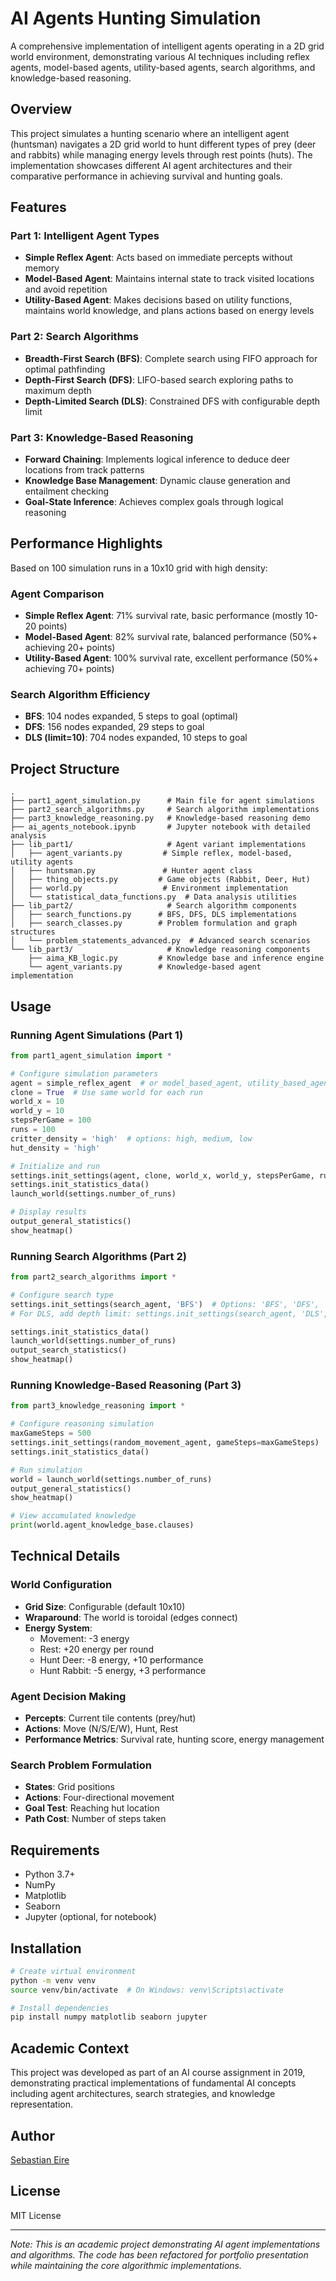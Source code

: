 # AI Agents Hunting Simulation

A comprehensive implementation of intelligent agents operating in a 2D grid world environment, demonstrating various AI techniques including reflex agents, model-based agents, utility-based agents, search algorithms, and knowledge-based reasoning.

## Overview

This project simulates a hunting scenario where an intelligent agent (huntsman) navigates a 2D grid world to hunt different types of prey (deer and rabbits) while managing energy levels through rest points (huts). The implementation showcases different AI agent architectures and their comparative performance in achieving survival and hunting goals.

## Features

### Part 1: Intelligent Agent Types
- **Simple Reflex Agent**: Acts based on immediate percepts without memory
- **Model-Based Agent**: Maintains internal state to track visited locations and avoid repetition
- **Utility-Based Agent**: Makes decisions based on utility functions, maintains world knowledge, and plans actions based on energy levels

### Part 2: Search Algorithms
- **Breadth-First Search (BFS)**: Complete search using FIFO approach for optimal pathfinding
- **Depth-First Search (DFS)**: LIFO-based search exploring paths to maximum depth
- **Depth-Limited Search (DLS)**: Constrained DFS with configurable depth limit

### Part 3: Knowledge-Based Reasoning
- **Forward Chaining**: Implements logical inference to deduce deer locations from track patterns
- **Knowledge Base Management**: Dynamic clause generation and entailment checking
- **Goal-State Inference**: Achieves complex goals through logical reasoning

## Performance Highlights

Based on 100 simulation runs in a 10x10 grid with high density:

### Agent Comparison
- **Simple Reflex Agent**: 71% survival rate, basic performance (mostly 10-20 points)
- **Model-Based Agent**: 82% survival rate, balanced performance (50%+ achieving 20+ points)
- **Utility-Based Agent**: 100% survival rate, excellent performance (50%+ achieving 70+ points)

### Search Algorithm Efficiency
- **BFS**: 104 nodes expanded, 5 steps to goal (optimal)
- **DFS**: 156 nodes expanded, 29 steps to goal
- **DLS (limit=10)**: 704 nodes expanded, 10 steps to goal

## Project Structure

```
.
├── part1_agent_simulation.py      # Main file for agent simulations
├── part2_search_algorithms.py     # Search algorithm implementations
├── part3_knowledge_reasoning.py   # Knowledge-based reasoning demo
├── ai_agents_notebook.ipynb       # Jupyter notebook with detailed analysis
├── lib_part1/                     # Agent variant implementations
│   ├── agent_variants.py         # Simple reflex, model-based, utility agents
│   ├── huntsman.py               # Hunter agent class
│   ├── thing_objects.py         # Game objects (Rabbit, Deer, Hut)
│   ├── world.py                  # Environment implementation
│   └── statistical_data_functions.py  # Data analysis utilities
├── lib_part2/                     # Search algorithm components
│   ├── search_functions.py      # BFS, DFS, DLS implementations
│   ├── search_classes.py        # Problem formulation and graph structures
│   └── problem_statements_advanced.py  # Advanced search scenarios
└── lib_part3/                     # Knowledge reasoning components
    ├── aima_KB_logic.py         # Knowledge base and inference engine
    └── agent_variants.py        # Knowledge-based agent implementation
```

## Usage

### Running Agent Simulations (Part 1)

```python
from part1_agent_simulation import *

# Configure simulation parameters
agent = simple_reflex_agent  # or model_based_agent, utility_based_agent
clone = True  # Use same world for each run
world_x = 10
world_y = 10
stepsPerGame = 100
runs = 100
critter_density = 'high'  # options: high, medium, low
hut_density = 'high'

# Initialize and run
settings.init_settings(agent, clone, world_x, world_y, stepsPerGame, runs, critter_density, hut_density)
settings.init_statistics_data()
launch_world(settings.number_of_runs)

# Display results
output_general_statistics()
show_heatmap()
```

### Running Search Algorithms (Part 2)

```python
from part2_search_algorithms import *

# Configure search type
settings.init_settings(search_agent, 'BFS')  # Options: 'BFS', 'DFS', 'DLS'
# For DLS, add depth limit: settings.init_settings(search_agent, 'DLS', 10)

settings.init_statistics_data()
launch_world(settings.number_of_runs)
output_search_statistics()
show_heatmap()
```

### Running Knowledge-Based Reasoning (Part 3)

```python
from part3_knowledge_reasoning import *

# Configure reasoning simulation
maxGameSteps = 500
settings.init_settings(random_movement_agent, gameSteps=maxGameSteps)
settings.init_statistics_data()

# Run simulation
world = launch_world(settings.number_of_runs)
output_general_statistics()
show_heatmap()

# View accumulated knowledge
print(world.agent_knowledge_base.clauses)
```

## Technical Details

### World Configuration
- **Grid Size**: Configurable (default 10x10)
- **Wraparound**: The world is toroidal (edges connect)
- **Energy System**: 
  - Movement: -3 energy
  - Rest: +20 energy per round
  - Hunt Deer: -8 energy, +10 performance
  - Hunt Rabbit: -5 energy, +3 performance

### Agent Decision Making
- **Percepts**: Current tile contents (prey/hut)
- **Actions**: Move (N/S/E/W), Hunt, Rest
- **Performance Metrics**: Survival rate, hunting score, energy management

### Search Problem Formulation
- **States**: Grid positions
- **Actions**: Four-directional movement
- **Goal Test**: Reaching hut location
- **Path Cost**: Number of steps taken

## Requirements

- Python 3.7+
- NumPy
- Matplotlib
- Seaborn
- Jupyter (optional, for notebook)

## Installation

```bash
# Create virtual environment
python -m venv venv
source venv/bin/activate  # On Windows: venv\Scripts\activate

# Install dependencies
pip install numpy matplotlib seaborn jupyter
```

## Academic Context

This project was developed as part of an AI course assignment in 2019, demonstrating practical implementations of fundamental AI concepts including agent architectures, search strategies, and knowledge representation.

## Author

[Sebastian Eire](https://github.com/sebieire/)

## License

MIT License

---

*Note: This is an academic project demonstrating AI agent implementations and algorithms. The code has been refactored for portfolio presentation while maintaining the core algorithmic implementations.*